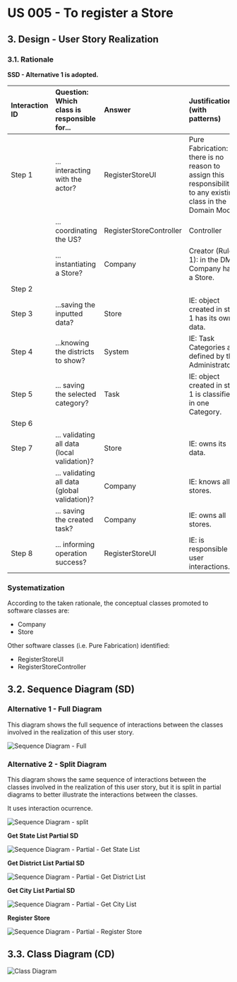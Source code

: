# US 005 - To register a Store

## 3. Design - User Story Realization 

### 3.1. Rationale

**SSD - Alternative 1 is adopted.**

| Interaction ID | Question: Which class is responsible for...   | Answer                  | Justification (with patterns)                                                                                 |
|:-------------  |:----------------------------------------------|:------------------------|:--------------------------------------------------------------------------------------------------------------|
| Step 1  		 | 	... interacting with the actor?              | RegisterStoreUI         | Pure Fabrication: there is no reason to assign this responsibility to any existing class in the Domain Model. |
| 			  		 | 	... coordinating the US?                     | RegisterStoreController | Controller                                                                                                    |
| 			  		 | 	... instantiating a Store?                   | Company                 | Creator (Rule 1): in the DM, Company has a Store.                                                             |
| Step 2  		 | 							                                       |                         |                                                                                                               |
| Step 3  		 | 	...saving the inputted data?                 | Store                   | IE: object created in step 1 has its own data.                                                                |
| Step 4  		 | 	...knowing the districts to show?            | System                  | IE: Task Categories are defined by the Administrators.                                                        |
| Step 5  		 | 	... saving the selected category?            | Task                    | IE: object created in step 1 is classified in one Category.                                                   |
| Step 6  		 | 							                                       |                         |                                                                                                               |              
| Step 7  		 | 	... validating all data (local validation)?  | Store                   | IE: owns its data.                                                                                            | 
| 			  		 | 	... validating all data (global validation)? | Company                 | IE: knows all stores.                                                                                         | 
| 			  		 | 	... saving the created task?                 | Company                 | IE: owns all stores.                                                                                          | 
| Step 8  		 | 	... informing operation success?             | RegisterStoreUI         | IE: is responsible for user interactions.                                                                     | 

### Systematization ##

According to the taken rationale, the conceptual classes promoted to software classes are: 

 * Company
 * Store

Other software classes (i.e. Pure Fabrication) identified: 

 * RegisterStoreUI  
 * RegisterStoreController


## 3.2. Sequence Diagram (SD)

### Alternative 1 - Full Diagram

This diagram shows the full sequence of interactions between the classes involved in the realization of this user story.

![Sequence Diagram - Full](svg/us005-sequence-diagram-full.svg)

### Alternative 2 - Split Diagram

This diagram shows the same sequence of interactions between the classes involved in the realization of this user story, but it is split in partial diagrams to better illustrate the interactions between the classes.

It uses interaction ocurrence.

![Sequence Diagram - split](svg/us005-sequence-diagram-split.svg)

**Get State List Partial SD**

![Sequence Diagram - Partial - Get State List](svg/us005-sequence-diagram-partial-get-state-list.svg)

**Get District List Partial SD**

![Sequence Diagram - Partial - Get District List](svg/us005-sequence-diagram-partial-get-district-list.svg)

**Get City List Partial SD**

![Sequence Diagram - Partial - Get City List](svg/us005-sequence-diagram-partial-get-city-list.svg)

**Register Store**

![Sequence Diagram - Partial - Register Store](svg/us005-sequence-diagram-partial-register-store.svg)

## 3.3. Class Diagram (CD)

![Class Diagram](svg/us005-class-diagram.svg)